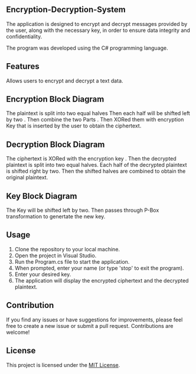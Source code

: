 ## Encryption-Decryption-System

The application is designed to encrypt and decrypt messages provided by the user, 
along with the necessary key, in order to ensure data integrity and confidentiality.

The program was developed using the C# programming language.


## Features
Allows users to encrypt and decrypt a text data.


## Encryption Block Diagram
The plaintext is split into two equal halves
Then each half will be shifted left by two .
Then combine the two Parts .
Then XORed them with encryption Key that is inserted by the user to obtain the ciphertext.

## Decryption Block Diagram
The ciphertext is XORed with the encryption key .
Then the decrypted plaintext is split into two equal halves.
Each half of the decrypted plaintext is shifted right by two.
Then the shifted halves are combined to obtain the original plaintext.

## Key Block Diagram
The Key will be shifted left by two.
Then passes through P-Box transformation to genertate the new key.

## Usage
1. Clone the repository to your local machine.
2. Open the project in Visual Studio.
3. Run the Program.cs file to start the application.
4. When prompted, enter your name (or type 'stop' to exit the program).
5. Enter your desired key.
6. The application will display the encrypted ciphertext and the decrypted plaintext.

## Contribution

If you find any issues or have suggestions for improvements, please feel free to create a new issue or submit a pull request. Contributions are welcome!

## License

This project is licensed under the [MIT License](LICENSE).
